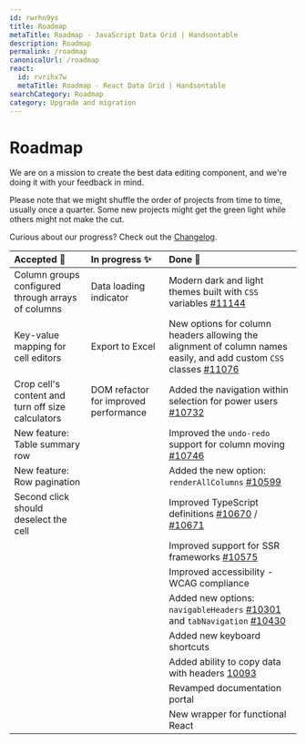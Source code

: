 ```yaml
---
id: rwrhn9ys
title: Roadmap
metaTitle: Roadmap - JavaScript Data Grid | Handsontable
description: Roadmap
permalink: /roadmap
canonicalUrl: /roadmap
react:
  id: rvrihx7w
  metaTitle: Roadmap - React Data Grid | Handsontable
searchCategory: Roadmap
category: Upgrade and migration
---
```


# Roadmap

We are on a mission to create the best data editing component, and we're doing it with your feedback in mind.

Please note that we might shuffle the order of projects from time to time, usually once a quarter. Some new projects might get the green light while others might not make the cut.

Curious about our progress? Check out the [Changelog](@/guides/upgrade-and-migration/changelog/changelog.md).

| Accepted 🎯                                                                   | In progress ✨                                                    | Done 🏁                                                                                                                                                                                        |
|:------------------------------------------------------------------------------|:-----------------------------------------------------------------|:-----------------------------------------------------------------------------------------------------------------------------------------------------------------------------------------------|
| Column groups configured through arrays of columns | Data loading indicator                                           | Modern dark and light themes built with `CSS` variables [#11144](https://github.com/handsontable/handsontable/pull/11144)                                                                       |
| Key-value mapping for cell editors                                            | Export to Excel                                                  | New options for column headers allowing the alignment of column names easily, and add custom `CSS` classes [#11076](https://github.com/handsontable/handsontable/pull/11076)                   |
| Crop cell's content and turn off size calculators                             | DOM refactor for improved performance                            | Added the navigation within selection for power users [#10732](https://github.com/handsontable/handsontable/pull/10732)                                                                        |
| New feature: Table summary row                                                |                                                                  | Improved the `undo-redo` support for column moving [#10746](https://github.com/handsontable/handsontable/pull/10746)                                                                           |
| New feature: Row pagination                                                   |                                                                  | Added the new option: `renderAllColumns` [#10599](https://github.com/handsontable/handsontable/pull/10599)                                                                                     |
| Second click should deselect the cell                                         |                                                                  | Improved TypeScript definitions [#10670](https://github.com/handsontable/handsontable/pull/10670) / [#10671](https://github.com/handsontable/handsontable/pull/10671)                          |
|                                                                               |                                                                  | Improved support for SSR frameworks [#10575](https://github.com/handsontable/handsontable/pull/10575)                                                                                          |
|                                                                               |                                                                  | Improved accessibility - WCAG compliance                                                                                                                                                       |
|                                                                               |                                                                  | Added new options: `navigableHeaders` [#10301](https://github.com/handsontable/handsontable/pull/10301) and `tabNavigation` [#10430](https://github.com/handsontable/handsontable/pull/10430)  |
|                                                                               |                                                                  | Added new keyboard shortcuts                                                                                                                                                                   |
|                                                                               |                                                                  | Added ability to copy data with headers [10093](https://github.com/handsontable/handsontable/pull/10093)                                                                                       |
|                                                                               |                                                                  | Revamped documentation portal                                                                                                                                                                  |
|                                                                               |                                                                  | New wrapper for functional React                                                                                                                                                               |
